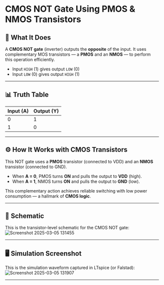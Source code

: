 # CMOS NOT Gate Using PMOS & NMOS Transistors

## 📝 What It Does

A **CMOS NOT gate** (inverter) outputs the **opposite** of the input. It uses complementary MOS transistors — a **PMOS** and an **NMOS** — to perform this operation efficiently.

- Input `HIGH` (1) gives output `LOW` (0)
- Input `LOW` (0) gives output `HIGH` (1)

---

## 📊 Truth Table

| Input (A) | Output (Y) |
|--|--|
| 0 | 1 |
| 1 | 0 |

---

## ⚙️ How It Works with CMOS Transistors

This NOT gate uses a **PMOS** transistor (connected to VDD) and an **NMOS** transistor (connected to GND).

- When **A = 0**, PMOS turns **ON** and pulls the output to **VDD** (high).
- When **A = 1**, NMOS turns **ON** and pulls the output to **GND** (low).

This complementary action achieves reliable switching with low power consumption — a hallmark of **CMOS logic**.

---

## 📐 Schematic

This is the transistor-level schematic for the CMOS NOT gate:
![Screenshot 2025-03-05 131455](https://github.com/user-attachments/assets/0a8121fa-43b3-4ee1-a744-04c0ffab792c)



---


## 🖥️ Simulation Screenshot

This is the simulation waveform captured in LTspice (or Falstad):
![Screenshot 2025-03-05 131907](https://github.com/user-attachments/assets/4fc263e8-95bc-4523-9879-857b3a14d775)



---






